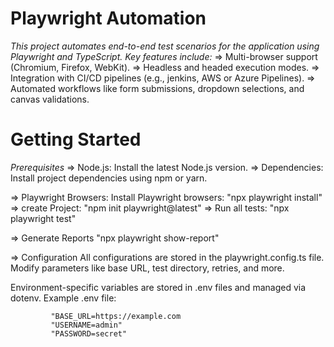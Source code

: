 # Playwright Automation

*This project automates end-to-end test scenarios for the application using Playwright and TypeScript. Key features include:*
=> Multi-browser support (Chromium, Firefox, WebKit).
=> Headless and headed execution modes.
=> Integration with CI/CD pipelines (e.g., jenkins, AWS or Azure Pipelines).
=> Automated workflows like form submissions, dropdown selections, and canvas validations.

# Getting Started
*Prerequisites*
=> Node.js: Install the latest Node.js version.
=> Dependencies: Install project dependencies using npm or yarn.

=> Playwright Browsers: Install Playwright browsers:
             "npx playwright install"
=> create Project:
             "npm init playwright@latest"
=> Run all tests:
             "npx playwright test"

=> Generate Reports
             "npx playwright show-report"

=> Configuration
All configurations are stored in the playwright.config.ts file. Modify parameters like base URL, test directory, retries, and more.

Environment-specific variables are stored in .env files and managed via dotenv.
Example .env file:

             "BASE_URL=https://example.com
             "USERNAME=admin"
             "PASSWORD=secret"
